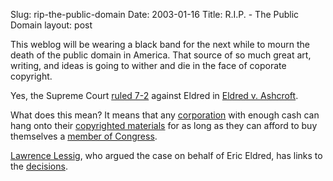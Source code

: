 Slug: rip-the-public-domain
Date: 2003-01-16
Title: R.I.P. - The Public Domain
layout: post

This weblog will be wearing a black band for the next while to mourn the death of the public domain in America. That source of so much great art, writing, and ideas is going to wither and die in the face of coporate copyright.

Yes, the Supreme Court <a href="http://customwire.ap.org/dynamic/stories/S/SCOTUS_COPYRIGHTS?SITE=COFOR&amp;SECTION=HOME">ruled 7-2</a> against Eldred in <a href="http://eldred.cc">Eldred v. Ashcroft</a>.

What does this mean? It means that any <a href="http://disney.go.com/park/homepage/today/flash/index.html">corporation</a> with enough cash can hang onto their <a href="http://www.geocities.com/Heartland/Plains/1683/mickey.html">copyrighted materials</a> for as long as they can afford to buy themselves a <a href="http://lists.anti-dmca.org/pipermail/dmca_discuss/2002-March/001199.html">member of Congress</a>.

<a href="http://cyberlaw.stanford.edu/lessig/blog/">Lawrence Lessig</a>, who argued the case on behalf of Eric Eldred, has links to the <a href="http://cyberlaw.stanford.edu/lessig/blog/archives/2003_01.shtml#000861">decisions</a>.
